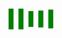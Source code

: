 <!--# animation-delay--->
<!--css3  animation-delay负值应用-->
<!DOCTYPE html>
<html>
<head>
  <meta charset="utf-8">
  <title>animation-delay负值 弹性效果</title>
  <style type="text/css">
  *{padding:0;margin:0;}
  .box{width: 600px;margin:100px auto;}
  .box a{float:left;display:block;width:10px;height:100px;background:green;margin-left:10px;transform: scaleY(0.3);animation: zoomIn 1.2s ease infinite}
  /*.box a:nth-child(1){
    -webkit-animation-delay:-1s;
  }*/
  <!--跳跃时间段-->
  .box a:nth-child(2){
    -webkit-animation-delay:-1.1s;
  }
  .box a:nth-child(3){
    -webkit-animation-delay:-1.0s;
  }
  .box a:nth-child(4){
    -webkit-animation-delay:-0.9s;
  }
  .box a:nth-child(5){
    -webkit-animation-delay:-0.8s;
  }
  @-webkit-keyframes zoomIn{
  <!--实现跳跃式效果-->
   0%,40%,100%{
        -webkit-transform:scaleY(.4);
      }
      20%{
        -webkit-transform:scaleY(1);
  }
  </style>
</head>
<body>
<div class="box">
	<a href="#" class="one"></a>
	<a href="#" class="two"></a>
	<a href="#" class="three"></a>
	<a href="#" class="four"></a>
	<a href="#" class="five"></a>
</div>
</body>
</html>
